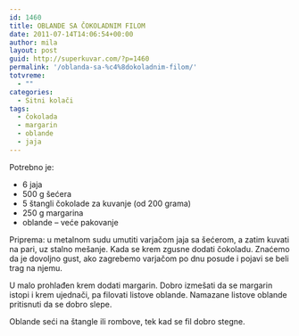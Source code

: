 ```yaml
---
id: 1460
title: OBLANDE SA ČOKOLADNIM FILOM
date: 2011-07-14T14:06:54+00:00
author: mila
layout: post
guid: http://superkuvar.com/?p=1460
permalink: '/oblanda-sa-%c4%8dokoladnim-filom/'
totvreme:
  - ""
categories:
  - Sitni kolači
tags:
  - čokolada
  - margarin
  - oblande
  - jaja
---
```

Potrebno je:

  * 6 jaja
  * 500 g šećera
  * 5 štangli čokolade za kuvanje (od 200 grama)
  * 250 g margarina
  * oblande &#8211; veće pakovanje

Priprema: u metalnom sudu umutiti varjačom jaja sa šećerom, a zatim kuvati na pari, uz stalno mešanje. Kada se krem zgusne dodati čokoladu. Znaćemo da je dovoljno gust, ako zagrebemo varjačom po dnu posude i pojavi se beli trag na njemu.

U malo prohlađen krem dodati margarin. Dobro izmešati da se margarin istopi i krem ujednači, pa filovati listove oblande. Namazane listove oblande pritisnuti da se dobro slepe.

Oblande seći na štangle ili rombove, tek kad se fil dobro stegne.